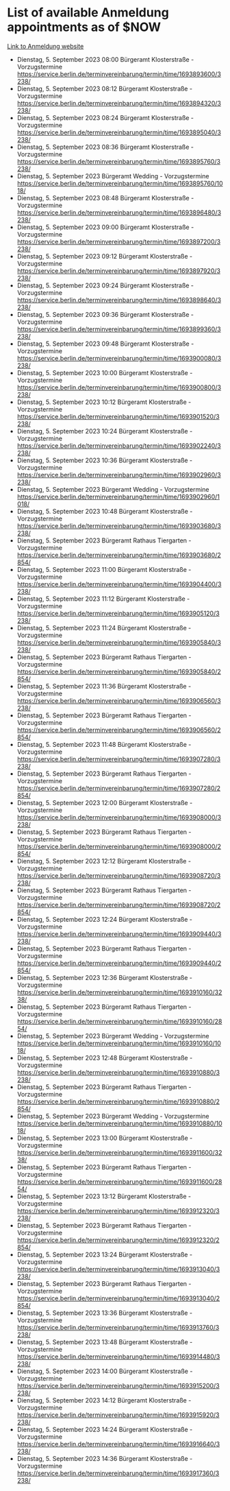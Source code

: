 # List of available Anmeldung appointments as of $NOW
[Link to Anmeldung website](https://service.berlin.de/terminvereinbarung/termin/tag.php?termin=1&anliegen[]=120686&dienstleisterlist=122210,122217,327316,122219,327312,122227,327314,122231,327346,122243,327348,122254,122252,329742,122260,329745,122262,329748,122271,327278,122273,327274,122277,327276,330436,122280,327294,122282,327290,122284,327292,122291,327270,122285,327266,122286,327264,122296,327268,150230,329760,122297,327286,122294,327284,122312,329763,122314,329775,122304,327330,122311,327334,122309,327332,317869,122281,327352,122279,329772,122283,122276,327324,122274,327326,122267,329766,122246,327318,122251,327320,122257,327322,122208,327298,122226,327300&herkunft=http%3A%2F%2Fservice.berlin.de%2Fdienstleistung%2F120686%2F)
- Dienstag, 5. September 2023 08:00 Bürgeramt Klosterstraße - Vorzugstermine https://service.berlin.de/terminvereinbarung/termin/time/1693893600/3238/
- Dienstag, 5. September 2023 08:12 Bürgeramt Klosterstraße - Vorzugstermine https://service.berlin.de/terminvereinbarung/termin/time/1693894320/3238/
- Dienstag, 5. September 2023 08:24 Bürgeramt Klosterstraße - Vorzugstermine https://service.berlin.de/terminvereinbarung/termin/time/1693895040/3238/
- Dienstag, 5. September 2023 08:36 Bürgeramt Klosterstraße - Vorzugstermine https://service.berlin.de/terminvereinbarung/termin/time/1693895760/3238/
- Dienstag, 5. September 2023  Bürgeramt Wedding - Vorzugstermine https://service.berlin.de/terminvereinbarung/termin/time/1693895760/1018/
- Dienstag, 5. September 2023 08:48 Bürgeramt Klosterstraße - Vorzugstermine https://service.berlin.de/terminvereinbarung/termin/time/1693896480/3238/
- Dienstag, 5. September 2023 09:00 Bürgeramt Klosterstraße - Vorzugstermine https://service.berlin.de/terminvereinbarung/termin/time/1693897200/3238/
- Dienstag, 5. September 2023 09:12 Bürgeramt Klosterstraße - Vorzugstermine https://service.berlin.de/terminvereinbarung/termin/time/1693897920/3238/
- Dienstag, 5. September 2023 09:24 Bürgeramt Klosterstraße - Vorzugstermine https://service.berlin.de/terminvereinbarung/termin/time/1693898640/3238/
- Dienstag, 5. September 2023 09:36 Bürgeramt Klosterstraße - Vorzugstermine https://service.berlin.de/terminvereinbarung/termin/time/1693899360/3238/
- Dienstag, 5. September 2023 09:48 Bürgeramt Klosterstraße - Vorzugstermine https://service.berlin.de/terminvereinbarung/termin/time/1693900080/3238/
- Dienstag, 5. September 2023 10:00 Bürgeramt Klosterstraße - Vorzugstermine https://service.berlin.de/terminvereinbarung/termin/time/1693900800/3238/
- Dienstag, 5. September 2023 10:12 Bürgeramt Klosterstraße - Vorzugstermine https://service.berlin.de/terminvereinbarung/termin/time/1693901520/3238/
- Dienstag, 5. September 2023 10:24 Bürgeramt Klosterstraße - Vorzugstermine https://service.berlin.de/terminvereinbarung/termin/time/1693902240/3238/
- Dienstag, 5. September 2023 10:36 Bürgeramt Klosterstraße - Vorzugstermine https://service.berlin.de/terminvereinbarung/termin/time/1693902960/3238/
- Dienstag, 5. September 2023  Bürgeramt Wedding - Vorzugstermine https://service.berlin.de/terminvereinbarung/termin/time/1693902960/1018/
- Dienstag, 5. September 2023 10:48 Bürgeramt Klosterstraße - Vorzugstermine https://service.berlin.de/terminvereinbarung/termin/time/1693903680/3238/
- Dienstag, 5. September 2023  Bürgeramt Rathaus Tiergarten - Vorzugstermine https://service.berlin.de/terminvereinbarung/termin/time/1693903680/2854/
- Dienstag, 5. September 2023 11:00 Bürgeramt Klosterstraße - Vorzugstermine https://service.berlin.de/terminvereinbarung/termin/time/1693904400/3238/
- Dienstag, 5. September 2023 11:12 Bürgeramt Klosterstraße - Vorzugstermine https://service.berlin.de/terminvereinbarung/termin/time/1693905120/3238/
- Dienstag, 5. September 2023 11:24 Bürgeramt Klosterstraße - Vorzugstermine https://service.berlin.de/terminvereinbarung/termin/time/1693905840/3238/
- Dienstag, 5. September 2023  Bürgeramt Rathaus Tiergarten - Vorzugstermine https://service.berlin.de/terminvereinbarung/termin/time/1693905840/2854/
- Dienstag, 5. September 2023 11:36 Bürgeramt Klosterstraße - Vorzugstermine https://service.berlin.de/terminvereinbarung/termin/time/1693906560/3238/
- Dienstag, 5. September 2023  Bürgeramt Rathaus Tiergarten - Vorzugstermine https://service.berlin.de/terminvereinbarung/termin/time/1693906560/2854/
- Dienstag, 5. September 2023 11:48 Bürgeramt Klosterstraße - Vorzugstermine https://service.berlin.de/terminvereinbarung/termin/time/1693907280/3238/
- Dienstag, 5. September 2023  Bürgeramt Rathaus Tiergarten - Vorzugstermine https://service.berlin.de/terminvereinbarung/termin/time/1693907280/2854/
- Dienstag, 5. September 2023 12:00 Bürgeramt Klosterstraße - Vorzugstermine https://service.berlin.de/terminvereinbarung/termin/time/1693908000/3238/
- Dienstag, 5. September 2023  Bürgeramt Rathaus Tiergarten - Vorzugstermine https://service.berlin.de/terminvereinbarung/termin/time/1693908000/2854/
- Dienstag, 5. September 2023 12:12 Bürgeramt Klosterstraße - Vorzugstermine https://service.berlin.de/terminvereinbarung/termin/time/1693908720/3238/
- Dienstag, 5. September 2023  Bürgeramt Rathaus Tiergarten - Vorzugstermine https://service.berlin.de/terminvereinbarung/termin/time/1693908720/2854/
- Dienstag, 5. September 2023 12:24 Bürgeramt Klosterstraße - Vorzugstermine https://service.berlin.de/terminvereinbarung/termin/time/1693909440/3238/
- Dienstag, 5. September 2023  Bürgeramt Rathaus Tiergarten - Vorzugstermine https://service.berlin.de/terminvereinbarung/termin/time/1693909440/2854/
- Dienstag, 5. September 2023 12:36 Bürgeramt Klosterstraße - Vorzugstermine https://service.berlin.de/terminvereinbarung/termin/time/1693910160/3238/
- Dienstag, 5. September 2023  Bürgeramt Rathaus Tiergarten - Vorzugstermine https://service.berlin.de/terminvereinbarung/termin/time/1693910160/2854/
- Dienstag, 5. September 2023  Bürgeramt Wedding - Vorzugstermine https://service.berlin.de/terminvereinbarung/termin/time/1693910160/1018/
- Dienstag, 5. September 2023 12:48 Bürgeramt Klosterstraße - Vorzugstermine https://service.berlin.de/terminvereinbarung/termin/time/1693910880/3238/
- Dienstag, 5. September 2023  Bürgeramt Rathaus Tiergarten - Vorzugstermine https://service.berlin.de/terminvereinbarung/termin/time/1693910880/2854/
- Dienstag, 5. September 2023  Bürgeramt Wedding - Vorzugstermine https://service.berlin.de/terminvereinbarung/termin/time/1693910880/1018/
- Dienstag, 5. September 2023 13:00 Bürgeramt Klosterstraße - Vorzugstermine https://service.berlin.de/terminvereinbarung/termin/time/1693911600/3238/
- Dienstag, 5. September 2023  Bürgeramt Rathaus Tiergarten - Vorzugstermine https://service.berlin.de/terminvereinbarung/termin/time/1693911600/2854/
- Dienstag, 5. September 2023 13:12 Bürgeramt Klosterstraße - Vorzugstermine https://service.berlin.de/terminvereinbarung/termin/time/1693912320/3238/
- Dienstag, 5. September 2023  Bürgeramt Rathaus Tiergarten - Vorzugstermine https://service.berlin.de/terminvereinbarung/termin/time/1693912320/2854/
- Dienstag, 5. September 2023 13:24 Bürgeramt Klosterstraße - Vorzugstermine https://service.berlin.de/terminvereinbarung/termin/time/1693913040/3238/
- Dienstag, 5. September 2023  Bürgeramt Rathaus Tiergarten - Vorzugstermine https://service.berlin.de/terminvereinbarung/termin/time/1693913040/2854/
- Dienstag, 5. September 2023 13:36 Bürgeramt Klosterstraße - Vorzugstermine https://service.berlin.de/terminvereinbarung/termin/time/1693913760/3238/
- Dienstag, 5. September 2023 13:48 Bürgeramt Klosterstraße - Vorzugstermine https://service.berlin.de/terminvereinbarung/termin/time/1693914480/3238/
- Dienstag, 5. September 2023 14:00 Bürgeramt Klosterstraße - Vorzugstermine https://service.berlin.de/terminvereinbarung/termin/time/1693915200/3238/
- Dienstag, 5. September 2023 14:12 Bürgeramt Klosterstraße - Vorzugstermine https://service.berlin.de/terminvereinbarung/termin/time/1693915920/3238/
- Dienstag, 5. September 2023 14:24 Bürgeramt Klosterstraße - Vorzugstermine https://service.berlin.de/terminvereinbarung/termin/time/1693916640/3238/
- Dienstag, 5. September 2023 14:36 Bürgeramt Klosterstraße - Vorzugstermine https://service.berlin.de/terminvereinbarung/termin/time/1693917360/3238/
